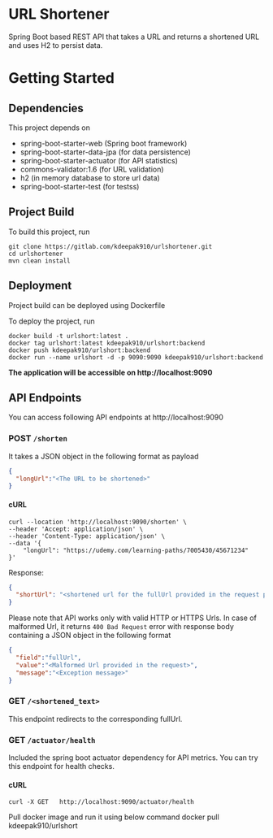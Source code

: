 # URL Shortener

Spring Boot based REST API that takes a URL and returns a shortened URL and uses H2 to persist data.

# Getting Started

## Dependencies

This project depends on 
* spring-boot-starter-web (Spring boot framework)
* spring-boot-starter-data-jpa (for data persistence)
* spring-boot-starter-actuator (for API statistics)
* commons-validator:1.6 (for URL validation)
* h2 (in memory database to store url data)
* spring-boot-starter-test (for testss)

## Project Build 

To build this project, run

```shell script
git clone https://gitlab.com/kdeepak910/urlshortener.git
cd urlshortener
mvn clean install
```

## Deployment

Project build can be deployed using Dockerfile

To deploy the project, run

```shell script
docker build -t urlshort:latest .
docker tag urlshort:latest kdeepak910/urlshort:backend
docker push kdeepak910/urlshort:backend
docker run --name urlshort -d -p 9090:9090 kdeepak910/urlshort:backend
```

**The application will be accessible on http://localhost:9090**

## API Endpoints

You can access following API endpoints at http://localhost:9090

### POST `/shorten`
It takes a JSON object in the following format as payload

```json
{
  "longUrl":"<The URL to be shortened>"
}
```

#### cURL

```shell script
curl --location 'http://localhost:9090/shorten' \
--header 'Accept: application/json' \
--header 'Content-Type: application/json' \
--data '{
    "longUrl": "https://udemy.com/learning-paths/7005430/45671234"
}'
```

Response:

```json
{
  "shortUrl": "<shortened url for the fullUrl provided in the request payload>"
}
```

Please note that API works only with valid HTTP or HTTPS Urls. In case of malformed Url, it returns `400 Bad Request` error with response body containing a JSON object in the following format

```json
{
  "field":"fullUrl",
  "value":"<Malformed Url provided in the request>",
  "message":"<Exception message>"
}
```

### GET `/<shortened_text>`

This endpoint redirects to the corresponding fullUrl.

### GET `/actuator/health`

Included the spring boot actuator dependency for API metrics. You can try this endpoint for health checks.

#### cURL

```shell script
curl -X GET   http://localhost:9090/actuator/health
```

Pull docker image and run it using below command docker pull kdeepak910/urlshort